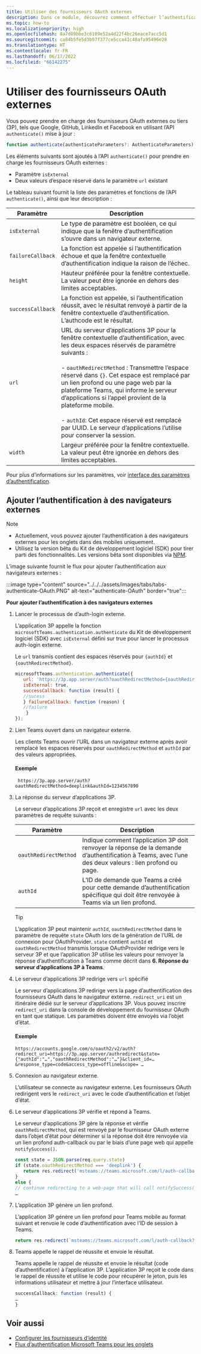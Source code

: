 ```yaml
---
title: Utiliser des fournisseurs OAuth externes
description: Dans ce module, découvrez comment effectuer l’authentification à l’aide de fournisseurs OAuth externes et comment l’ajouter à un navigateur externe
ms.topic: how-to
ms.localizationpriority: high
ms.openlocfilehash: 8a7d89bbe3c6109e52a4d22f4bc26eace7acc5d1
ms.sourcegitcommit: ca84b5fe5d3b97f377ce5cca41c48afa95496e28
ms.translationtype: HT
ms.contentlocale: fr-FR
ms.lasthandoff: 06/17/2022
ms.locfileid: "66142275"
---
```

# <a name="use-external-oauth-providers"></a>Utiliser des fournisseurs OAuth externes

Vous pouvez prendre en charge des fournisseurs OAuth externes ou tiers (3P), tels que Google, GitHub, LinkedIn et Facebook en utilisant l’API `authenticate()` mise à jour :

```JavaScript
function authenticate(authenticateParameters?: AuthenticateParameters)
``` 

Les éléments suivants sont ajoutés à l’API `authenticate()` pour prendre en charge les fournisseurs OAuth externes :

* Paramètre `isExternal`
* Deux valeurs d’espace réservé dans le paramètre `url` existant

Le tableau suivant fournit la liste des paramètres et fonctions de l’API `authenticate()`, ainsi que leur description :

| Paramètre| Description|
| --- | --- |
|`isExternal` | Le type de paramètre est booléen, ce qui indique que la fenêtre d’authentification s’ouvre dans un navigateur externe.|
|`failureCallback`| La fonction est appelée si l’authentification échoue et que la fenêtre contextuelle d’authentification indique la raison de l’échec.|
|`height` |Hauteur préférée pour la fenêtre contextuelle. La valeur peut être ignorée en dehors des limites acceptables.|
|`successCallback`| La fonction est appelée, si l’authentification réussit, avec le résultat renvoyé à partir de la fenêtre contextuelle d’authentification. L’authcode est le résultat.|
|`url`  <br>|URL du serveur d’applications 3P pour la fenêtre contextuelle d’authentification, avec les deux espaces réservés de paramètre suivants :</br> <br> - `oauthRedirectMethod` : Transmettre l’espace réservé dans `{}`. Cet espace est remplacé par un lien profond ou une page web par la plateforme Teams, qui informe le serveur d’applications si l’appel provient de la plateforme mobile.</br> <br> - `authId`: Cet espace réservé est remplacé par UUID. Le serveur d’applications l’utilise pour conserver la session.| 
|`width`|Largeur préférée pour la fenêtre contextuelle. La valeur peut être ignorée en dehors des limites acceptables.|

Pour plus d’informations sur les paramètres, voir [interface des paramètres d’authentification](/javascript/api/@microsoft/teams-js/microsoftteams.authentication.authenticateparameters?view=msteams-client-js-latest&preserve-view=true).

## <a name="add-authentication-to-external-browsers"></a>Ajouter l’authentification à des navigateurs externes

> [!NOTE]
> * Actuellement, vous pouvez ajouter l’authentification à des navigateurs externes pour les onglets dans des mobiles uniquement. 
> * Utilisez la version bêta du Kit de développement logiciel (SDK) pour tirer parti des fonctionnalités. Les versions bêta sont disponibles via [NPM](https://www.npmjs.com/package/@microsoft/teams-js/v/1.12.0-beta.2).

L’image suivante fournit le flux pour ajouter l’authentification aux navigateurs externes :

 :::image type="content" source="../../../assets/images/tabs/tabs-authenticate-OAuth.PNG" alt-text="authenticate-OAuth" border="true":::

**Pour ajouter l’authentification à des navigateurs externes**

1. Lancer le processus de d’auth-login externe.

   L’application 3P appelle la fonction `microsoftTeams.authentication.authenticate` du Kit de développement logiciel (SDK) avec `isExternal` défini sur true pour lancer le processus auth-login externe. 

   Le `url` transmis contient des espaces réservés pour `{authId}` et `{oauthRedirectMethod}`.  


    ```JavaScript
    microsoftTeams.authentication.authenticate({
       url: 'https://3p.app.server/auth?oauthRedirectMethod={oauthRedirectMethod}&authId={authId}',
       isExternal: true,
       successCallback: function (result) {
       //sucess 
       } failureCallback: function (reason) {
       //failure 
        }
    });
    ```

2. Lien Teams ouvert dans un navigateur externe.

   Les clients Teams ouvrir l’URL dans un navigateur externe après avoir remplacé les espaces réservés pour `oauthRedirectMethod` et `authId` par des valeurs appropriées. 

   #### <a name="example"></a>Exemple

   ```http
    https://3p.app.server/auth?oauthRedirectMethod=deeplink&authId=1234567890 
   ```

3. La réponse du serveur d’applications 3P.

   Le serveur d’applications 3P reçoit et enregistre `url` avec les deux paramètres de requête suivants :

   | Paramètre | Description|
   | --- | --- |
   | `oauthRedirectMethod` |Indique comment l’application 3P doit renvoyer la réponse de la demande d’authentification à Teams, avec l’une des deux valeurs : lien profond ou page.|
   |`authId` | L’ID de demande que Teams a créé pour cette demande d’authentification spécifique qui doit être renvoyée à Teams via un lien profond.|

    > [!TIP]
    > L’application 3P peut maintenir `authId`, `oauthRedirectMethod` dans le paramètre de requête `state` OAuth lors de la génération de l’URL de connexion pour OAuthProvider. `state` contient `authId` et `oauthRedirectMethod` transmis lorsque OAuthProvider redirige vers le serveur 3P et que l’application 3P utilise les valeurs pour renvoyer la réponse d’authentification à Teams comme décrit dans **6. Réponse du serveur d’applications 3P à Teams**. 

4. Le serveur d’applications 3P redirige vers `url` spécifié

   Le serveur d’applications 3P redirige vers la page d’authentification des fournisseurs OAuth dans le navigateur externe. `redirect_uri` est un itinéraire dédié sur le serveur d’applications 3P. Vous pouvez inscrire `redirect_uri` dans la console de développement du fournisseur OAuth en tant que statique. Les paramètres doivent être envoyés via l’objet d’état. 

   #### <a name="example"></a>Exemple

    ```http
    https://accounts.google.com/o/oauth2/v2/auth?redirect_uri=https://3p.app.server/authredirect&state={"authId":"…","oauthRedirectMethod":"…"}&client_id=…    &response_type=code&access_type=offline&scope= … 
    ```

5. Connexion au navigateur externe.

   L’utilisateur se connecte au navigateur externe. Les fournisseurs OAuth redirigent vers le `redirect_uri` avec le code d’authentification et l’objet d’état.

6. Le serveur d’applications 3P vérifie et répond à Teams.

   Le serveur d’applications 3P gère la réponse et vérifie `oauthRedirectMethod`, qui est renvoyé par le fournisseur OAuth externe dans l’objet d’état pour déterminer si la réponse doit être renvoyée via un lien profond auth-callback ou par le biais d’une page web qui appelle `notifySuccess()`.

      ```JavaScript
      const state = JSON.parse(req.query.state)
      if (state.oauthRedirectMethod === 'deeplink') {
         return res.redirect('msteams://teams.microsoft.com/l/auth-callback?authId=${state.authId}&code=${req.query.code}')
      }
      else {
      // continue redirecting to a web-page that will call notifySuccess() – usually this method is used in Teams-Web
      …
      ```

7. L’application 3P génère un lien profond.

   L’application 3P génère un lien profond pour Teams mobile au format suivant et renvoie le code d’authentification avec l’ID de session à Teams.

   ```JavaScript
   return res.redirect(`msteams://teams.microsoft.com/l/auth-callback?authId=${state.authId}&code=${req.query.code}`)
   ```

 8. Teams appelle le rappel de réussite et envoie le résultat.

    Teams appelle le rappel de réussite et envoie le résultat (code d’authentification) à l’application 3P. L’application 3P reçoit le code dans le rappel de réussite et utilise le code pour récupérer le jeton, puis les informations utilisateur et mettre à jour l’interface utilisateur.

      ```JavaScript
      successCallback: function (result) { 
      … 
      } 
      ```

## <a name="see-also"></a>Voir aussi

* [Configurer les fournisseurs d’identité](../../../concepts/authentication/configure-identity-provider.md)
* [Flux d’authentification Microsoft Teams pour les onglets](auth-flow-tab.md)
